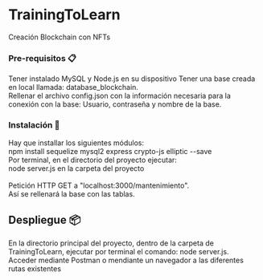 # TrainingToLearn
Creación Blockchain con NFTs

### Pre-requisitos 📋
Tener instalado MySQL y Node.js en su dispositivo
Tener una base creada en local llamada: database_blockchain.<br />
Rellenar el archivo config.json con la información necesaria para la conexión con la base: Usuario, contraseña y nombre de la base.<br />

### Instalación 🔧
Hay que installar los siguientes módulos:<br />
npm install sequelize mysql2 express crypto-js elliptic --save<br />
Por terminal, en el directorio del proyecto ejecutar:<br />
node server.js en la carpeta del proyecto<br /><br />
Petición HTTP GET a "localhost:3000/mantenimiento".<br />
Así se rellenará la base con las tablas.<br />

## Despliegue 📦
En la directorio principal del proyecto, dentro de la carpeta de TrainingToLearn, ejecutar por terminal el comando: node server.js.<br />
Acceder mediante Postman o mendiante un navegador a las diferentes rutas existentes<br />
